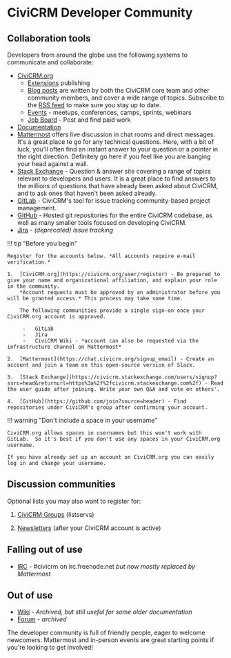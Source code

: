 # CiviCRM Developer Community

## Collaboration tools

Developers from around the globe use the following systems to communicate and collaborate:

-   [CiviCRM.org](https://civicrm.org)
    -   [Extensions](https://civicrm.org/extensions) publishing
    -   [Blog posts](https://civicrm.org/blog/) are written by both the CiviCRM core team and other community members, and cover a wide range of topics. Subscribe to the [RSS feed](https://civicrm.org/blog/feed) to make sure you stay up to date.
    -   [Events](https://civicrm.org/events) - meetups, conferences, camps, sprints, webinars
    -   [Job Board](https://civicrm.org/jobs) - Post and find paid work
-   [Documentation](https://docs.civicrm.org)
-   [Mattermost](https://chat.civicrm.org) offers live discussion in chat rooms and direct messages. It's a great place to go for any technical questions. Here, with a bit of luck, you'll often find an instant answer to your question or a pointer in the right direction. Definitely go here if you feel like you are banging your head against a wall.
-   [Stack Exchange](http://civicrm.stackexchange.com/) - Question & answer site covering a range of topics relevant to developers and users. It is a great place to find answers to the millions of questions that have already been asked about CiviCRM, and to ask ones that haven't been asked already.
-   [GitLab](https://lab.civicrm.org) - CiviCRM's tool for issue tracking community-based project management.
-   [GitHub](https://github.com/civicrm) - Hosted git repositories for the entire CiviCRM codebase, as well as many smaller tools focused on developing CiviCRM.
-   [Jira](https://issues.civicrm.org/jira) - _(deprecated) Issue tracking_

!!! tip "Before you begin"

    Register for the accounts below. *All accounts require e-mail verification.*

    1.  [CiviCRM.org](https://civicrm.org/user/register) - Be prepared to give your name and organizational affiliation, and explain your role in the community.
        *Account requests must be approved by an administrator before you will be granted access.* This process may take some time.

        The following communities provide a single sign-on once your CiviCRM.org account is approved.

         -   GitLab
         -   Jira
         -   CiviCRM Wiki - *account can also be requested via the infrastructure channel on Mattermost*

    2.  [Mattermost](https://chat.civicrm.org/signup_email) - Create an account and join a team on this open-source version of Slack.

    3.  [Stack Exchange](https://civicrm.stackexchange.com/users/signup?ssrc=head&returnurl=https%3a%2f%2fcivicrm.stackexchange.com%2f) - Read the user guide after joining. Write your own Q&A and vote on others'.

    4.  [GitHub](https://github.com/join?source=header) - Find repositories under CiviCRM's group after confirming your account.
    
!!! warning "Don't include a space in your username"

    CiviCRM.org allows spaces in usernames but this won't work with GitLab.  So it's best if you don't use any spaces in your CiviCRM.org username. 
    
    If you have already set up an account on CiviCRM.org you can easily log in and change your username.

## Discussion communities

Optional lists you may also want to register for:

1.  [CiviCRM Groups](https://lists.civicrm.org/lists/firstpasswd/)  (listservs)

2.  [Newsletters](https://civicrm.org/civicrm/mailing/subscribe) (after your CiviCRM account is active)

## Falling out of use

-   [IRC](http://irc.civicrm.org/) - #civicrm on irc.freenode.net
        *but now mostly replaced by Mattermost*

## Out of use

-   [Wiki](https://wiki.civicrm.org/confluence/display/CRMDOC/CiviCRM+Documentation) - *Archived, but still useful for some older documentation*
-   [Forum](https://forum.civicrm.org/) - *archived*

The developer community is full of friendly people, eager to welcome newcomers. Mattermost and in-person events are great starting points if you're looking to get involved!
